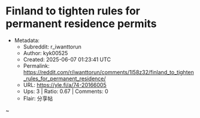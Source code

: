 # Finland to tighten rules for permanent residence permits

- Metadata:
  - Subreddit: r_iwanttorun
  - Author: kyk00525
  - Created: 2025-06-07 01:23:41 UTC
  - Permalink: https://reddit.com/r/iwanttorun/comments/1l58z32/finland_to_tighten_rules_for_permanent_residence/
  - URL: https://yle.fi/a/74-20166005
  - Ups: 3 | Ratio: 0.67 | Comments: 0
  - Flair: 分享帖


~

